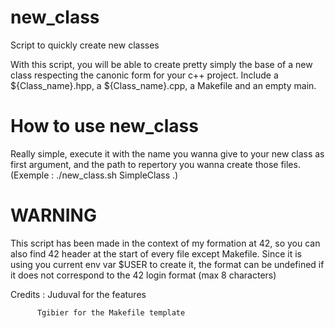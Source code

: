 # new_class
Script to quickly create new classes

With this script, you will be able to create pretty simply the base of a new class respecting the canonic form for your c++ project.
Include a ${Class_name}.hpp, a ${Class_name}.cpp, a Makefile and an empty main.

# How to use new_class
Really simple, execute it with the name you wanna give to your new class as first argument, and the path to repertory you wanna create those files.
(Exemple : ./new_class.sh SimpleClass .)





# WARNING
This script has been made in the context of my formation at 42, so you can also find 42 header at the start of every file except Makefile. 
Since it is using you current env var $USER to create it, the format can be undefined if it does not correspond to the 42 login format (max 8 characters)

Credits : Juduval for the features

          Tgibier for the Makefile template

